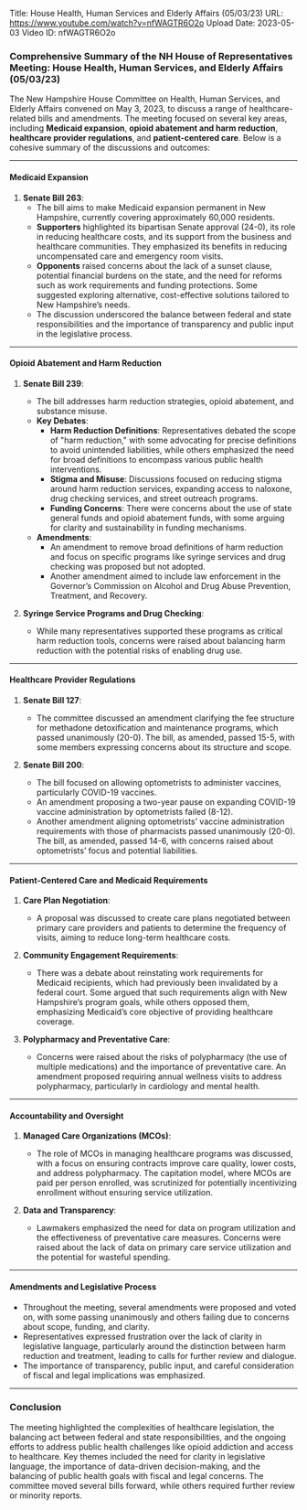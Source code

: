 Title: House Health, Human Services and Elderly Affairs (05/03/23)
URL: https://www.youtube.com/watch?v=nfWAGTR6O2o
Upload Date: 2023-05-03
Video ID: nfWAGTR6O2o

### Comprehensive Summary of the NH House of Representatives Meeting: House Health, Human Services, and Elderly Affairs (05/03/23)

The New Hampshire House Committee on Health, Human Services, and Elderly Affairs convened on May 3, 2023, to discuss a range of healthcare-related bills and amendments. The meeting focused on several key areas, including **Medicaid expansion**, **opioid abatement and harm reduction**, **healthcare provider regulations**, and **patient-centered care**. Below is a cohesive summary of the discussions and outcomes:

---

#### **Medicaid Expansion**
1. **Senate Bill 263**:  
   - The bill aims to make Medicaid expansion permanent in New Hampshire, currently covering approximately 60,000 residents.  
   - **Supporters** highlighted its bipartisan Senate approval (24-0), its role in reducing healthcare costs, and its support from the business and healthcare communities. They emphasized its benefits in reducing uncompensated care and emergency room visits.  
   - **Opponents** raised concerns about the lack of a sunset clause, potential financial burdens on the state, and the need for reforms such as work requirements and funding protections. Some suggested exploring alternative, cost-effective solutions tailored to New Hampshire’s needs.  
   - The discussion underscored the balance between federal and state responsibilities and the importance of transparency and public input in the legislative process.

---

#### **Opioid Abatement and Harm Reduction**
1. **Senate Bill 239**:  
   - The bill addresses harm reduction strategies, opioid abatement, and substance misuse.  
   - **Key Debates**:  
     - **Harm Reduction Definitions**: Representatives debated the scope of "harm reduction," with some advocating for precise definitions to avoid unintended liabilities, while others emphasized the need for broad definitions to encompass various public health interventions.  
     - **Stigma and Misuse**: Discussions focused on reducing stigma around harm reduction services, expanding access to naloxone, drug checking services, and street outreach programs.  
     - **Funding Concerns**: There were concerns about the use of state general funds and opioid abatement funds, with some arguing for clarity and sustainability in funding mechanisms.  
   - **Amendments**:  
     - An amendment to remove broad definitions of harm reduction and focus on specific programs like syringe services and drug checking was proposed but not adopted.  
     - Another amendment aimed to include law enforcement in the Governor’s Commission on Alcohol and Drug Abuse Prevention, Treatment, and Recovery.  

2. **Syringe Service Programs and Drug Checking**:  
   - While many representatives supported these programs as critical harm reduction tools, concerns were raised about balancing harm reduction with the potential risks of enabling drug use.  

---

#### **Healthcare Provider Regulations**
1. **Senate Bill 127**:  
   - The committee discussed an amendment clarifying the fee structure for methadone detoxification and maintenance programs, which passed unanimously (20-0). The bill, as amended, passed 15-5, with some members expressing concerns about its structure and scope.  

2. **Senate Bill 200**:  
   - The bill focused on allowing optometrists to administer vaccines, particularly COVID-19 vaccines.  
   - An amendment proposing a two-year pause on expanding COVID-19 vaccine administration by optometrists failed (8-12).  
   - Another amendment aligning optometrists’ vaccine administration requirements with those of pharmacists passed unanimously (20-0). The bill, as amended, passed 14-6, with concerns raised about optometrists’ focus and potential liabilities.  

---

#### **Patient-Centered Care and Medicaid Requirements**
1. **Care Plan Negotiation**:  
   - A proposal was discussed to create care plans negotiated between primary care providers and patients to determine the frequency of visits, aiming to reduce long-term healthcare costs.  

2. **Community Engagement Requirements**:  
   - There was a debate about reinstating work requirements for Medicaid recipients, which had previously been invalidated by a federal court. Some argued that such requirements align with New Hampshire’s program goals, while others opposed them, emphasizing Medicaid’s core objective of providing healthcare coverage.  

3. **Polypharmacy and Preventative Care**:  
   - Concerns were raised about the risks of polypharmacy (the use of multiple medications) and the importance of preventative care. An amendment proposed requiring annual wellness visits to address polypharmacy, particularly in cardiology and mental health.  

---

#### **Accountability and Oversight**
1. **Managed Care Organizations (MCOs)**:  
   - The role of MCOs in managing healthcare programs was discussed, with a focus on ensuring contracts improve care quality, lower costs, and address polypharmacy. The capitation model, where MCOs are paid per person enrolled, was scrutinized for potentially incentivizing enrollment without ensuring service utilization.  

2. **Data and Transparency**:  
   - Lawmakers emphasized the need for data on program utilization and the effectiveness of preventative care measures. Concerns were raised about the lack of data on primary care service utilization and the potential for wasteful spending.  

---

#### **Amendments and Legislative Process**
- Throughout the meeting, several amendments were proposed and voted on, with some passing unanimously and others failing due to concerns about scope, funding, and clarity.  
- Representatives expressed frustration over the lack of clarity in legislative language, particularly around the distinction between harm reduction and treatment, leading to calls for further review and dialogue.  
- The importance of transparency, public input, and careful consideration of fiscal and legal implications was emphasized.

---

### Conclusion
The meeting highlighted the complexities of healthcare legislation, the balancing act between federal and state responsibilities, and the ongoing efforts to address public health challenges like opioid addiction and access to healthcare. Key themes included the need for clarity in legislative language, the importance of data-driven decision-making, and the balancing of public health goals with fiscal and legal concerns. The committee moved several bills forward, while others required further review or minority reports.